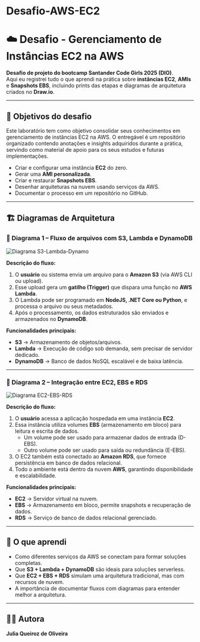 # Desafio-AWS-EC2
# ☁️ Desafio - Gerenciamento de Instâncias EC2 na AWS

**Desafio de projeto do bootcamp Santander Code Girls 2025 (DIO)**.  
Aqui eu registrei tudo o que aprendi na prática sobre **instâncias EC2**, **AMIs** e **Snapshots EBS**, incluindo prints das etapas e diagramas de arquitetura criados no **Draw.io**.

---

## 🎯 Objetivos do desafio
Este laboratório tem como objetivo consolidar seus conhecimentos em gerenciamento de instâncias EC2 na AWS. O entregável é um repositório organizado contendo anotações e insights adquiridos durante a prática, servindo como material de apoio para os seus estudos e futuras implementações.
- Criar e configurar uma instância **EC2** do zero.  
- Gerar uma **AMI personalizada**.  
- Criar e restaurar **Snapshots EBS**.  
- Desenhar arquiteturas na nuvem usando serviços da AWS.  
- Documentar o processo em um repositório no GitHub.  

---


## 🏗️ Diagramas de Arquitetura

### 📌 Diagrama 1 – Fluxo de arquivos com S3, Lambda e DynamoDB
![Diagrama S3-Lambda-Dynamo](./Dio-Página-2.drawio.png)

**Descrição do fluxo:**  
1. O **usuário** ou sistema envia um arquivo para o **Amazon S3** (via AWS CLI ou upload).  
2. Esse upload gera um **gatilho (Trigger)** que dispara uma função no **AWS Lambda**.  
3. O Lambda pode ser programado em **NodeJS, .NET Core ou Python**, e processa o arquivo ou seus metadados.  
4. Após o processamento, os dados estruturados são enviados e armazenados no **DynamoDB**.  

**Funcionalidades principais:**  
- **S3** → Armazenamento de objetos/arquivos.  
- **Lambda** → Execução de código sob demanda, sem precisar de servidor dedicado.  
- **DynamoDB** → Banco de dados NoSQL escalável e de baixa latência.  

---

### 📌 Diagrama 2 – Integração entre EC2, EBS e RDS
![Diagrama EC2-EBS-RDS](./Dio-Página-1.png)

**Descrição do fluxo:**  
1. O **usuário** acessa a aplicação hospedada em uma instância **EC2**.  
2. Essa instância utiliza volumes **EBS** (armazenamento em bloco) para leitura e escrita de dados.  
   - Um volume pode ser usado para armazenar dados de entrada (D-EBS).  
   - Outro volume pode ser usado para saída ou redundância (E-EBS).  
3. O EC2 também está conectado ao **Amazon RDS**, que fornece persistência em banco de dados relacional.  
4. Todo o ambiente está dentro da nuvem **AWS**, garantindo disponibilidade e escalabilidade.  

**Funcionalidades principais:**  
- **EC2** → Servidor virtual na nuvem.  
- **EBS** → Armazenamento em bloco, permite snapshots e recuperação de dados.  
- **RDS** → Serviço de banco de dados relacional gerenciado.  

---

## 📘 O que aprendi
- Como diferentes serviços da AWS se conectam para formar soluções completas.  
- Que **S3 + Lambda + DynamoDB** são ideais para soluções serverless.  
- Que **EC2 + EBS + RDS** simulam uma arquitetura tradicional, mas com recursos de nuvem.  
- A importância de documentar fluxos com diagramas para entender melhor a arquitetura.  

---



## 👩‍💻 Autora
**Julia Queiroz de Oliveira**  
